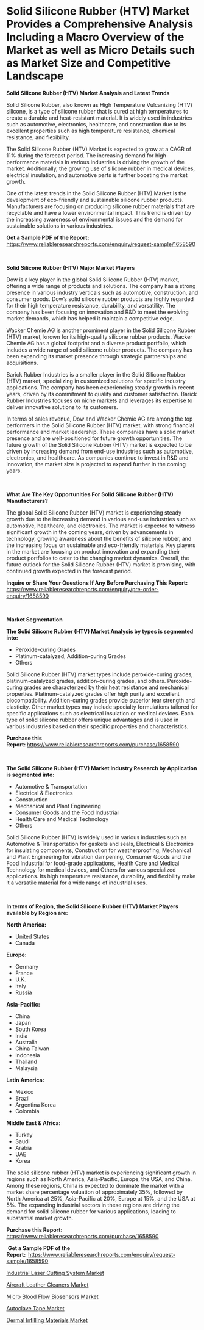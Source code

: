 <p><h1>Solid Silicone Rubber (HTV) Market Provides a Comprehensive Analysis Including a Macro Overview of the Market as well as Micro Details such as Market Size and Competitive Landscape</h1></p><p><strong>Solid Silicone Rubber (HTV) Market Analysis and Latest Trends</strong></p>
<p><p>Solid Silicone Rubber, also known as High Temperature Vulcanizing (HTV) silicone, is a type of silicone rubber that is cured at high temperatures to create a durable and heat-resistant material. It is widely used in industries such as automotive, electronics, healthcare, and construction due to its excellent properties such as high temperature resistance, chemical resistance, and flexibility.</p><p>The Solid Silicone Rubber (HTV) Market is expected to grow at a CAGR of 11% during the forecast period. The increasing demand for high-performance materials in various industries is driving the growth of the market. Additionally, the growing use of silicone rubber in medical devices, electrical insulation, and automotive parts is further boosting the market growth.</p><p>One of the latest trends in the Solid Silicone Rubber (HTV) Market is the development of eco-friendly and sustainable silicone rubber products. Manufacturers are focusing on producing silicone rubber materials that are recyclable and have a lower environmental impact. This trend is driven by the increasing awareness of environmental issues and the demand for sustainable solutions in various industries.</p></p>
<p><strong>Get a Sample PDF of the Report:&nbsp;</strong> <a href="https://www.reliableresearchreports.com/enquiry/request-sample/1658590">https://www.reliableresearchreports.com/enquiry/request-sample/1658590</a></p>
<p>&nbsp;</p>
<p><strong>Solid Silicone Rubber (HTV) Major Market Players</strong></p>
<p><p>Dow is a key player in the global Solid Silicone Rubber (HTV) market, offering a wide range of products and solutions. The company has a strong presence in various industry verticals such as automotive, construction, and consumer goods. Dow’s solid silicone rubber products are highly regarded for their high temperature resistance, durability, and versatility. The company has been focusing on innovation and R&D to meet the evolving market demands, which has helped it maintain a competitive edge.</p><p>Wacker Chemie AG is another prominent player in the Solid Silicone Rubber (HTV) market, known for its high-quality silicone rubber products. Wacker Chemie AG has a global footprint and a diverse product portfolio, which includes a wide range of solid silicone rubber products. The company has been expanding its market presence through strategic partnerships and acquisitions.</p><p>Barick Rubber Industries is a smaller player in the Solid Silicone Rubber (HTV) market, specializing in customized solutions for specific industry applications. The company has been experiencing steady growth in recent years, driven by its commitment to quality and customer satisfaction. Barick Rubber Industries focuses on niche markets and leverages its expertise to deliver innovative solutions to its customers.</p><p>In terms of sales revenue, Dow and Wacker Chemie AG are among the top performers in the Solid Silicone Rubber (HTV) market, with strong financial performance and market leadership. These companies have a solid market presence and are well-positioned for future growth opportunities. The future growth of the Solid Silicone Rubber (HTV) market is expected to be driven by increasing demand from end-use industries such as automotive, electronics, and healthcare. As companies continue to invest in R&D and innovation, the market size is projected to expand further in the coming years.</p></p>
<p>&nbsp;</p>
<p><strong>What Are The Key Opportunities For Solid Silicone Rubber (HTV) Manufacturers?</strong></p>
<p><p>The global Solid Silicone Rubber (HTV) market is experiencing steady growth due to the increasing demand in various end-use industries such as automotive, healthcare, and electronics. The market is expected to witness significant growth in the coming years, driven by advancements in technology, growing awareness about the benefits of silicone rubber, and the increasing focus on sustainable and eco-friendly materials. Key players in the market are focusing on product innovation and expanding their product portfolios to cater to the changing market dynamics. Overall, the future outlook for the Solid Silicone Rubber (HTV) market is promising, with continued growth expected in the forecast period.</p></p>
<p><strong>Inquire or Share Your Questions If Any Before Purchasing This Report:</strong> <a href="https://www.reliableresearchreports.com/enquiry/pre-order-enquiry/1658590">https://www.reliableresearchreports.com/enquiry/pre-order-enquiry/1658590</a></p>
<p>&nbsp;</p>
<p><strong>Market Segmentation</strong></p>
<p><strong>The Solid Silicone Rubber (HTV) Market Analysis by types is segmented into:</strong></p>
<p><ul><li>Peroxide-curing Grades</li><li>Platinum-catalyzed, Addition-curing Grades</li><li>Others</li></ul></p>
<p><p>Solid Silicone Rubber (HTV) market types include peroxide-curing grades, platinum-catalyzed grades, addition-curing grades, and others. Peroxide-curing grades are characterized by their heat resistance and mechanical properties. Platinum-catalyzed grades offer high purity and excellent biocompatibility. Addition-curing grades provide superior tear strength and elasticity. Other market types may include specialty formulations tailored for specific applications such as electrical insulation or medical devices. Each type of solid silicone rubber offers unique advantages and is used in various industries based on their specific properties and characteristics.</p></p>
<p><strong>Purchase this Report:&nbsp;</strong><a href="https://www.reliableresearchreports.com/purchase/1658590">https://www.reliableresearchreports.com/purchase/1658590</a></p>
<p>&nbsp;</p>
<p><strong>The Solid Silicone Rubber (HTV) Market Industry Research by Application is segmented into:</strong></p>
<p><ul><li>Automotive & Transportation</li><li>Electrical & Electronics</li><li>Construction</li><li>Mechanical and Plant Engineering</li><li>Consumer Goods and the Food Industrial</li><li>Health Care and Medical Technology</li><li>Others</li></ul></p>
<p><p>Solid Silicone Rubber (HTV) is widely used in various industries such as Automotive & Transportation for gaskets and seals, Electrical & Electronics for insulating components, Construction for weatherproofing, Mechanical and Plant Engineering for vibration dampening, Consumer Goods and the Food Industrial for food-grade applications, Health Care and Medical Technology for medical devices, and Others for various specialized applications. Its high temperature resistance, durability, and flexibility make it a versatile material for a wide range of industrial uses.</p></p>
<p>&nbsp;</p>
<p><strong>In terms of Region, the Solid Silicone Rubber (HTV) Market Players available by Region are:</strong></p>
<p>
    <p> <strong> North America: </strong>
        <ul>
            <li>United States</li>
            <li>Canada</li>
        </ul>
        </p> 
    <p> <strong> Europe: </strong>
        <ul>
            <li>Germany</li>
            <li>France</li>
            <li>U.K.</li>
            <li>Italy</li>
            <li>Russia</li>
        </ul>
        </p> 
    <p> <strong> Asia-Pacific: </strong>
        <ul>
            <li>China</li>
            <li>Japan</li>
            <li>South Korea</li>
            <li>India</li>
            <li>Australia</li>
            <li>China Taiwan</li>
            <li>Indonesia</li>
            <li>Thailand</li>
            <li>Malaysia</li>
        </ul>
        </p> 
    <p> <strong> Latin America: </strong>
        <ul>
            <li>Mexico</li>
            <li>Brazil</li>
            <li>Argentina Korea</li>
            <li>Colombia</li>
        </ul>
        </p> 
    <p> <strong> Middle East & Africa: </strong>
        <ul>
            <li>Turkey</li>
            <li>Saudi</li>
            <li>Arabia</li>
            <li>UAE</li>
            <li>Korea</li>
        </ul>
    </p>
    </p>
<p><p>The solid silicone rubber (HTV) market is experiencing significant growth in regions such as North America, Asia-Pacific, Europe, the USA, and China. Among these regions, China is expected to dominate the market with a market share percentage valuation of approximately 35%, followed by North America at 25%, Asia-Pacific at 20%, Europe at 15%, and the USA at 5%. The expanding industrial sectors in these regions are driving the demand for solid silicone rubber for various applications, leading to substantial market growth.</p></p>
<p><strong>Purchase this Report: </strong><a href="https://www.reliableresearchreports.com/purchase/1658590">https://www.reliableresearchreports.com/purchase/1658590</a></p>
<p>&nbsp;<strong>Get a Sample PDF of the Report:&nbsp;&nbsp;</strong><a href="https://www.reliableresearchreports.com/enquiry/request-sample/1658590">https://www.reliableresearchreports.com/enquiry/request-sample/1658590</a></p>
<p><strong></strong></p>
<p><p><a href="https://issuu.com/reportprime-2/docs/industrial-laser-cutting-system-market-size-2030.p">Industrial Laser Cutting System Market</a></p><p><a href="https://issuu.com/reportprime-2/docs/aircraft-leather-cleaners-market-size-2030.pptx">Aircraft Leather Cleaners Market</a></p><p><a href="https://medium.com/@merrittrice2023/micro-blood-flow-biosensors-market-trends-forecast-and-competitive-analysis-to-2031-298a78ac17a5">Micro Blood Flow Biosensors Market</a></p><p><a href="https://medium.com/@patriciahanson2013/autoclave-tape-market-insight-market-trends-growth-forecasted-from-2024-to-2031-5eeda364b177">Autoclave Tape Market</a></p><p><a href="https://medium.com/@merrittrice2023/dermal-infilling-materials-market-insight-market-trends-growth-forecasted-from-2024-to-2031-335d8459cc8d">Dermal Infilling Materials Market</a></p></p>